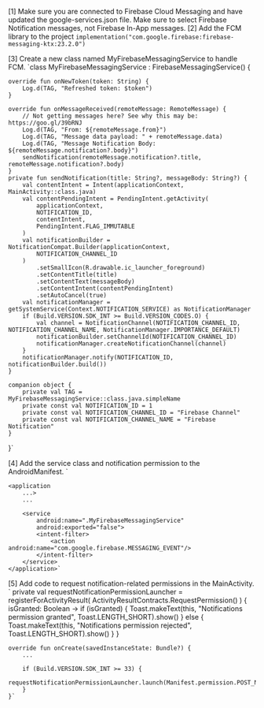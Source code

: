 [1] Make sure you are connected to Firebase Cloud Messaging and have updated the google-services.json file. Make sure to select Firebase Notification messages, not Firebase In-App messages.
[2] Add the FCM library to the project
`implementation("com.google.firebase:firebase-messaging-ktx:23.2.0")`

[3] Create a new class named MyFirebaseMessagingService to handle FCM.
`class MyFirebaseMessagingService : FirebaseMessagingService() {

    override fun onNewToken(token: String) {
        Log.d(TAG, "Refreshed token: $token")
    }

    override fun onMessageReceived(remoteMessage: RemoteMessage) {
        // Not getting messages here? See why this may be: https://goo.gl/39bRNJ
        Log.d(TAG, "From: ${remoteMessage.from}")
        Log.d(TAG, "Message data payload: " + remoteMessage.data)
        Log.d(TAG, "Message Notification Body: ${remoteMessage.notification?.body}")
        sendNotification(remoteMessage.notification?.title, remoteMessage.notification?.body)
    }
    private fun sendNotification(title: String?, messageBody: String?) {
        val contentIntent = Intent(applicationContext, MainActivity::class.java)
        val contentPendingIntent = PendingIntent.getActivity(
            applicationContext,
            NOTIFICATION_ID,
            contentIntent,
            PendingIntent.FLAG_IMMUTABLE
        )
        val notificationBuilder = NotificationCompat.Builder(applicationContext,
            NOTIFICATION_CHANNEL_ID
        )
            .setSmallIcon(R.drawable.ic_launcher_foreground)
            .setContentTitle(title)
            .setContentText(messageBody)
            .setContentIntent(contentPendingIntent)
            .setAutoCancel(true)
        val notificationManager = getSystemService(Context.NOTIFICATION_SERVICE) as NotificationManager
        if (Build.VERSION.SDK_INT >= Build.VERSION_CODES.O) {
            val channel = NotificationChannel(NOTIFICATION_CHANNEL_ID, NOTIFICATION_CHANNEL_NAME, NotificationManager.IMPORTANCE_DEFAULT)
            notificationBuilder.setChannelId(NOTIFICATION_CHANNEL_ID)
            notificationManager.createNotificationChannel(channel)
        }
        notificationManager.notify(NOTIFICATION_ID, notificationBuilder.build())
    }

    companion object {
        private val TAG = MyFirebaseMessagingService::class.java.simpleName
        private const val NOTIFICATION_ID = 1
        private const val NOTIFICATION_CHANNEL_ID = "Firebase Channel"
        private const val NOTIFICATION_CHANNEL_NAME = "Firebase Notification"
    }
}`

[4] Add the service class and notification permission to the AndroidManifest.
    `<uses-permission android:name="android.permission.POST_NOTIFICATIONS" />

    <application
        ...>
        ...

        <service
            android:name=".MyFirebaseMessagingService"
            android:exported="false">
            <intent-filter>
                <action android:name="com.google.firebase.MESSAGING_EVENT"/>
            </intent-filter>
        </service>
    </application>`

[5] Add code to request notification-related permissions in the MainActivity.
`    private val requestNotificationPermissionLauncher =
        registerForActivityResult(
            ActivityResultContracts.RequestPermission()
        ) { isGranted: Boolean ->
            if (isGranted) {
                Toast.makeText(this, "Notifications permission granted", Toast.LENGTH_SHORT).show()
            } else {
                Toast.makeText(this, "Notifications permission rejected", Toast.LENGTH_SHORT).show()
            }
        }

    override fun onCreate(savedInstanceState: Bundle?) {
        ...

        if (Build.VERSION.SDK_INT >= 33) {
            requestNotificationPermissionLauncher.launch(Manifest.permission.POST_NOTIFICATIONS)
        }
    }`
